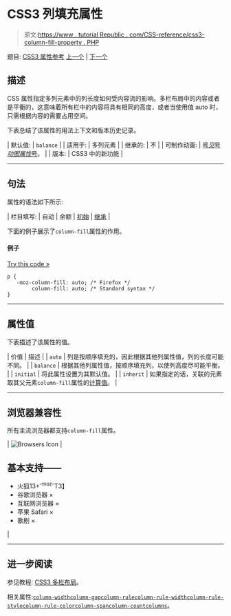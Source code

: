 # CSS3 列填充属性

> 原文:[https://www . tutorial Republic . com/CSS-reference/css3-column-fill-property . PHP](https://www.tutorialrepublic.com/css-reference/css3-column-fill-property.php)

题目: [CSS3 属性参考](css3-properties.php) [上一个](css3-column-count-property.php) | [下一个](css3-column-gap-property.php)

## 描述

CSS 属性指定多列元素中的列长度如何受内容流的影响。多栏布局中的内容或者是平衡的，这意味着所有栏中的内容将具有相同的高度，或者当使用值 auto 时，只需根据内容的需要占用空间。

下表总结了该属性的用法上下文和版本历史记录。

| 默认值: | `balance` |
| 适用于: | 多列元素 |
| 继承的: | 不 |
| 可制作动画: | [号*见*号*动图属性*号](css-animatable-properties.php)。 |
| 版本: | CSS3 中的新功能 |

* * *

## 句法

属性的语法如下所示:

| 栏目填写: | 自动 &#124; 余额 &#124; [初始](../definitions.php#initial) &#124; [继承](../definitions.php#inherit) |

下面的例子展示了`column-fill`属性的作用。

#### 例子

[Try this code »](../codelab.php?topic=css3&file=column-fill-property "Try this code using online Editor")

```
p {
   -moz-column-fill: auto; /* Firefox */
        column-fill: auto; /* Standard syntax */
}
```

* * *

## 属性值

下表描述了该属性的值。

| 价值 | 描述 |
| `auto` | 列是按顺序填充的，因此根据其他列属性值，列的长度可能不同。 |
| `balance` | 根据其他列属性值，按顺序填充列，以使列高度尽可能平衡。 |
| `initial` | 将此属性设置为其默认值。 |
| `inherit` | 如果指定的话，关联的元素取其父元素`column-fill`属性的[计算值](../definitions.php#computed-value)。 |

* * *

## 浏览器兼容性

所有主流浏览器都支持`column-fill`属性。

| ![Browsers Icon](../Images/e9331123c77668c1832e541c2fca1002.png) | 

## 基本支持——

*   火狐13+<sup class="badge">-moz-</sup>T3】
*   谷歌浏览器 ×
*   互联网浏览器 ×
*   苹果 Safari ×
*   歌剧 ×

 |

* * *

## 进一步阅读

参见教程: [CSS3 多栏布局](../css-tutorial/css3-multi-column-layouts.php)。

相关属性:[`column-width`](css3-column-width-property.php)[`column-gap`](css3-column-gap-property.php)[`column-rule`](css3-column-rule-property.php)[`column-rule-width`](css3-column-rule-width-property.php)[`column-rule-style`](css3-column-rule-style-property.php)[`column-rule-color`](css3-column-rule-color-property.php)[`column-span`](css3-column-span-property.php)[`column-count`](css3-column-count-property.php)[`columns`](css3-columns-property.php)。